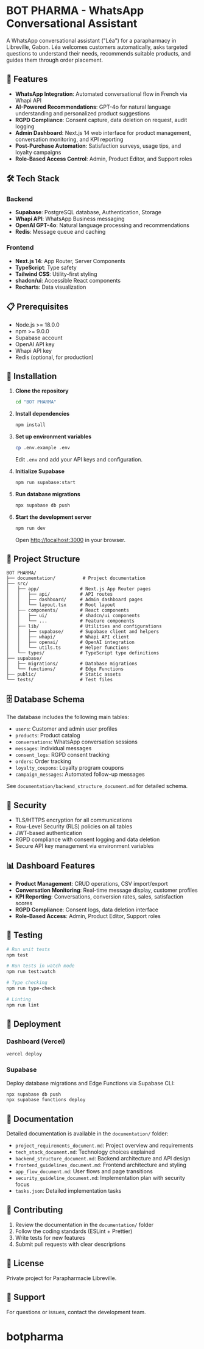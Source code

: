# BOT PHARMA - WhatsApp Conversational Assistant

A WhatsApp conversational assistant ("Léa") for a parapharmacy in Libreville, Gabon. Léa welcomes customers automatically, asks targeted questions to understand their needs, recommends suitable products, and guides them through order placement.

## 🚀 Features

- **WhatsApp Integration**: Automated conversational flow in French via Whapi API
- **AI-Powered Recommendations**: GPT-4o for natural language understanding and personalized product suggestions
- **RGPD Compliance**: Consent capture, data deletion on request, audit logging
- **Admin Dashboard**: Next.js 14 web interface for product management, conversation monitoring, and KPI reporting
- **Post-Purchase Automation**: Satisfaction surveys, usage tips, and loyalty campaigns
- **Role-Based Access Control**: Admin, Product Editor, and Support roles

## 🛠️ Tech Stack

### Backend
- **Supabase**: PostgreSQL database, Authentication, Storage
- **Whapi API**: WhatsApp Business messaging
- **OpenAI GPT-4o**: Natural language processing and recommendations
- **Redis**: Message queue and caching

### Frontend
- **Next.js 14**: App Router, Server Components
- **TypeScript**: Type safety
- **Tailwind CSS**: Utility-first styling
- **shadcn/ui**: Accessible React components
- **Recharts**: Data visualization

## 📋 Prerequisites

- Node.js >= 18.0.0
- npm >= 9.0.0
- Supabase account
- OpenAI API key
- Whapi API key
- Redis (optional, for production)

## 🔧 Installation

1. **Clone the repository**
   ```bash
   cd "BOT PHARMA"
   ```

2. **Install dependencies**
   ```bash
   npm install
   ```

3. **Set up environment variables**
   ```bash
   cp .env.example .env
   ```
   Edit `.env` and add your API keys and configuration.

4. **Initialize Supabase**
   ```bash
   npm run supabase:start
   ```

5. **Run database migrations**
   ```bash
   npx supabase db push
   ```

6. **Start the development server**
   ```bash
   npm run dev
   ```

   Open [http://localhost:3000](http://localhost:3000) in your browser.

## 📁 Project Structure

```
BOT PHARMA/
├── documentation/          # Project documentation
├── src/
│   ├── app/               # Next.js App Router pages
│   │   ├── api/           # API routes
│   │   ├── dashboard/     # Admin dashboard pages
│   │   └── layout.tsx     # Root layout
│   ├── components/        # React components
│   │   ├── ui/            # shadcn/ui components
│   │   └── ...            # Feature components
│   ├── lib/               # Utilities and configurations
│   │   ├── supabase/      # Supabase client and helpers
│   │   ├── whapi/         # Whapi API client
│   │   ├── openai/        # OpenAI integration
│   │   └── utils.ts       # Helper functions
│   └── types/             # TypeScript type definitions
├── supabase/
│   ├── migrations/        # Database migrations
│   └── functions/         # Edge Functions
├── public/                # Static assets
└── tests/                 # Test files

```

## 🗄️ Database Schema

The database includes the following main tables:
- `users`: Customer and admin user profiles
- `products`: Product catalog
- `conversations`: WhatsApp conversation sessions
- `messages`: Individual messages
- `consent_logs`: RGPD consent tracking
- `orders`: Order tracking
- `loyalty_coupons`: Loyalty program coupons
- `campaign_messages`: Automated follow-up messages

See `documentation/backend_structure_document.md` for detailed schema.

## 🔐 Security

- TLS/HTTPS encryption for all communications
- Row-Level Security (RLS) policies on all tables
- JWT-based authentication
- RGPD compliance with consent logging and data deletion
- Secure API key management via environment variables

## 📊 Dashboard Features

- **Product Management**: CRUD operations, CSV import/export
- **Conversation Monitoring**: Real-time message display, customer profiles
- **KPI Reporting**: Conversations, conversion rates, sales, satisfaction scores
- **RGPD Compliance**: Consent logs, data deletion interface
- **Role-Based Access**: Admin, Product Editor, Support roles

## 🧪 Testing

```bash
# Run unit tests
npm test

# Run tests in watch mode
npm run test:watch

# Type checking
npm run type-check

# Linting
npm run lint
```

## 🚀 Deployment

### Dashboard (Vercel)
```bash
vercel deploy
```

### Supabase
Deploy database migrations and Edge Functions via Supabase CLI:
```bash
npx supabase db push
npx supabase functions deploy
```

## 📖 Documentation

Detailed documentation is available in the `documentation/` folder:
- `project_requirements_document.md`: Project overview and requirements
- `tech_stack_document.md`: Technology choices explained
- `backend_structure_document.md`: Backend architecture and API design
- `frontend_guidelines_document.md`: Frontend architecture and styling
- `app_flow_document.md`: User flows and page transitions
- `security_guideline_document.md`: Implementation plan with security focus
- `tasks.json`: Detailed implementation tasks

## 🤝 Contributing

1. Review the documentation in the `documentation/` folder
2. Follow the coding standards (ESLint + Prettier)
3. Write tests for new features
4. Submit pull requests with clear descriptions

## 📝 License

Private project for Parapharmacie Libreville.

## 📧 Support

For questions or issues, contact the development team.
# botpharma
